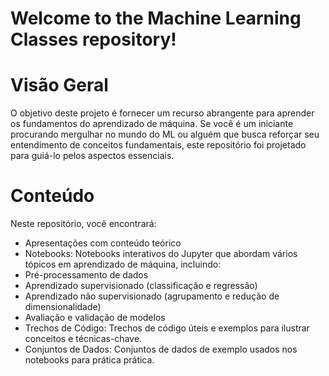 
# Welcome to the Machine Learning Classes repository!

# Visão Geral
O objetivo deste projeto é fornecer um recurso abrangente para aprender os fundamentos do aprendizado de máquina. Se você é um iniciante procurando mergulhar no mundo do ML ou alguém que busca reforçar seu entendimento de conceitos fundamentais, este repositório foi projetado para guiá-lo pelos aspectos essenciais.

# Conteúdo
Neste repositório, você encontrará:

- Apresentações com conteúdo teórico
- Notebooks: Notebooks interativos do Jupyter que abordam vários tópicos em aprendizado de máquina, incluindo:
- Pré-processamento de dados
- Aprendizado supervisionado (classificação e regressão)
- Aprendizado não supervisionado (agrupamento e redução de dimensionalidade)
- Avaliação e validação de modelos
- Trechos de Código: Trechos de código úteis e exemplos para ilustrar conceitos e técnicas-chave.
- Conjuntos de Dados: Conjuntos de dados de exemplo usados nos notebooks para prática prática.

